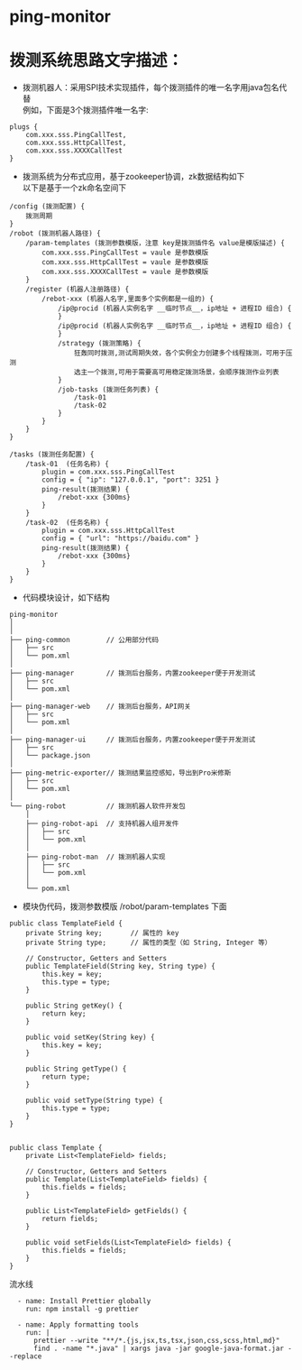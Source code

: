 # ping-monitor

# 拨测系统思路文字描述：

- 拨测机器人：采用SPI技术实现插件，每个拨测插件的唯一名字用java包名代替  
例如，下面是3个拨测插件唯一名字:  
```
plugs {
	com.xxx.sss.PingCallTest,
	com.xxx.sss.HttpCallTest,
	com.xxx.sss.XXXXCallTest
}
```
- 拨测系统为分布式应用，基于zookeeper协调，zk数据结构如下  
以下是基于一个zk命名空间下
```
/config (拨测配置) {
	拨测周期
}
/robot (拨测机器人路径) {
	/param-templates (拨测参数模版，注意 key是拨测插件名 value是模版描述) {
		com.xxx.sss.PingCallTest = vaule 是参数模版
		com.xxx.sss.HttpCallTest = vaule 是参数模版
		com.xxx.sss.XXXXCallTest = vaule 是参数模版
	}
	/register (机器人注册路径) {
		/rebot-xxx (机器人名字,里面多个实例都是一组的) {
			/ip@procid (机器人实例名字 __临时节点__，ip地址 + 进程ID 组合) {
			}
			/ip@procid (机器人实例名字 __临时节点__，ip地址 + 进程ID 组合) {
			}
			/strategy (拨测策略) {
				狂轰同时拨测,测试周期失效，各个实例全力创建多个线程拨测，可用于压测
				选主一个拨测,可用于需要高可用稳定拨测场景，会顺序拨测作业列表
			}
			/job-tasks (拨测任务列表) {
				/task-01
				/task-02
			}
		}
	}
}

/tasks (拨测任务配置) {
	/task-01  (任务名称) {
		plugin = com.xxx.sss.PingCallTest
		config = { "ip": "127.0.0.1", "port": 3251 }
		ping-result(拨测结果) {
			/rebot-xxx {300ms}
		}
	}
	/task-02  (任务名称) {
		plugin = com.xxx.sss.HttpCallTest
		config = { "url": "https://baidu.com" }
		ping-result(拨测结果) {
			/rebot-xxx {300ms}
		}
	}
}

```

- 代码模块设计，如下结构  
```
ping-monitor
│ 
│    
├── ping-common         // 公用部分代码
│   ├── src
│   └── pom.xml
│ 
├── ping-manager        // 拨测后台服务，内置zookeeper便于开发测试
│   ├── src
│   └── pom.xml
│ 
├── ping-manager-web    // 拨测后台服务，API网关
│   ├── src
│   └── pom.xml
│ 
├── ping-manager-ui     // 拨测后台服务，内置zookeeper便于开发测试
│   ├── src
│   └── package.json
│ 
├── ping-metric-exporter// 拨测结果监控感知，导出到Pro米修斯
│   ├── src
│   └── pom.xml
│
└── ping-robot          // 拨测机器人软件开发包
    │ 
    ├── ping-robot-api  // 支持机器人组开发件
    │   ├── src 
    │   └── pom.xml
    │ 
    ├── ping-robot-man  // 拨测机器人实现
    │   ├── src 
    │   └── pom.xml
    │ 
    └── pom.xml
```

- 模块伪代码，拨测参数模版 /robot/param-templates 下面  
```
public class TemplateField {
    private String key;       // 属性的 key
    private String type;      // 属性的类型（如 String, Integer 等）

    // Constructor, Getters and Setters
    public TemplateField(String key, String type) {
        this.key = key;
        this.type = type;
    }

    public String getKey() {
        return key;
    }

    public void setKey(String key) {
        this.key = key;
    }

    public String getType() {
        return type;
    }

    public void setType(String type) {
        this.type = type;
    }
}


public class Template {
    private List<TemplateField> fields;

    // Constructor, Getters and Setters
    public Template(List<TemplateField> fields) {
        this.fields = fields;
    }

    public List<TemplateField> getFields() {
        return fields;
    }

    public void setFields(List<TemplateField> fields) {
        this.fields = fields;
    }
}
```
流水线

      - name: Install Prettier globally
        run: npm install -g prettier

      - name: Apply formatting tools
        run: |
          prettier --write "**/*.{js,jsx,ts,tsx,json,css,scss,html,md}"
          find . -name "*.java" | xargs java -jar google-java-format.jar --replace
